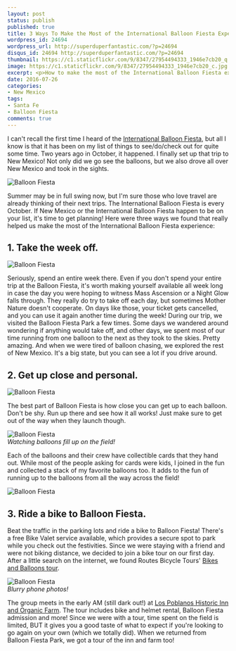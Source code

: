 ```yaml
---
layout: post
status: publish
published: true
title: 3 Ways To Make the Most of the International Balloon Fiesta Experience
wordpress_id: 24694
wordpress_url: http://superduperfantastic.com/?p=24694
disqus_id: 24694 http://superduperfantastic.com/?p=24694
thumbnail: https://c1.staticflickr.com/9/8347/27954494333_1946e7cb20_q.jpg
image: https://c1.staticflickr.com/9/8347/27954494333_1946e7cb20_c.jpg
excerpt: <p>How to make the most of the International Balloon Fiesta experience.</p>
date: 2016-07-26
categories:
- New Mexico
tags:
- Santa Fe
- Balloon Fiesta
comments: true
---
```

I can't recall the first time I heard of the [International Balloon Fiesta](http://www.balloonfiesta.com/#), but all I know is that it has been on my list of things to see/do/check out for quite some time. Two years ago in October, it happened. I finally set up that trip to New Mexico! Not only did we go see the balloons, but we also drove all over New Mexico and took in the sights.

![Balloon Fiesta](https://c1.staticflickr.com/9/8347/27954494333_1946e7cb20_c.jpg)

Summer may be in full swing now, but I'm sure those who love travel are already thinking of their next trips. The International Balloon Fiesta is every October. If New Mexico or the International Balloon Fiesta happen to be on your list, it's time to get planning! Here were three ways we found that really helped us make the most of the International Balloon Fiesta experience:

## 1\. Take the week off.

![Balloon Fiesta](https://c2.staticflickr.com/8/7638/16385008034_484d33e5a1_c.jpg)

Seriously, spend an entire week there. Even if you don't spend your entire trip at the Balloon Fiesta, it's worth making yourself available all week long in case the day you were hoping to witness Mass Ascension or a Night Glow falls through. They really do try to take off each day, but sometimes Mother Nature doesn't cooperate. On days like those, your ticket gets cancelled, and you can use it again another time during the week! During our trip, we visited the Balloon Fiesta Park a few times. Some days we wandered around wondering if anything would take off, and other days, we spent most of our time running from one balloon to the next as they took to the skies. Pretty amazing. And when we were tired of balloon chasing, we explored the rest of New Mexico. It's a big state, but you can see a lot if you drive around.

## 2\. Get up close and personal.

![Balloon Fiesta](https://c1.staticflickr.com/9/8725/17007411295_68e0a85d79_c.jpg)

The best part of Balloon Fiesta is how close you can get up to each balloon. Don't be shy. Run up there and see how it all works! Just make sure to get out of the way when they launch though.

![Balloon Fiesta](https://c1.staticflickr.com/9/8700/16384995634_9ecaa8fc9e_c.jpg)  
_Watching balloons fill up on the field!_

Each of the balloons and their crew have collectible cards that they hand out. While most of the people asking for cards were kids, I joined in the fun and collected a stack of my favorite balloons too. It adds to the fun of running up to the balloons from all the way across the field!

![Balloon Fiesta](https://c1.staticflickr.com/9/8733/16820990599_43c6d9b60b_c.jpg)

## 3\. Ride a bike to Balloon Fiesta.

Beat the traffic in the parking lots and ride a bike to Balloon Fiesta! There's a free Bike Valet service available, which provides a secure spot to park while you check out the festivities. Since we were staying with a friend and were not biking distance, we decided to join a bike tour on our first day. After a little search on the internet, we found Routes Bicycle Tours' [Bikes and Balloons tour](http://routesrentals.com/blogroll/tours/specialty-bike-tours-abq/albuquerque-balloon-fiesta-bike-tour/).

![Balloon Fiesta](https://c1.staticflickr.com/9/8800/28569470765_c77bb740cf_c.jpg)  
_Blurry phone photos!_

The group meets in the early AM (still dark out!) at [Los Poblanos Historic Inn and Organic Farm](http://www.lospoblanos.com/). The tour includes bike and helmet rental, Balloon Fiesta admission and more! Since we were with a tour, time spent on the field is limited, BUT it gives you a good taste of what to expect if you're looking to go again on your own (which we totally did). When we returned from Balloon Fiesta Park, we got a tour of the inn and farm too!
